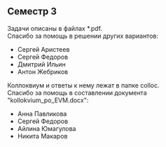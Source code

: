 ## Семестр 3
Задачи описаны в файлах *.pdf.  
Спасибо за помощь в решении других вариантов: 
- Сергей Аристеев
- Сергей Федоров
- Дмитрий Ильин
- Антон Жебриков

Коллоквиум и ответы к нему лежат в папке colloc.  
Спасибо за помощь в составлении документа "kollokvium_po_EVM.docx":  
- Анна Павликова
- Сергей Федоров
- Айлина Юмагулова
- Никита Макаров
